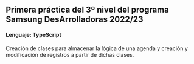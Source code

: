 ## Primera práctica del 3º nivel del programa Samsung DesArrolladoras 2022/23
#### Lenguaje: TypeScript 
Creación de clases para almacenar la lógica de una agenda y creación y modificación de registros a partir de dichas clases.
